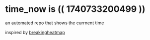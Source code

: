 # time_now is (( 1740733200499 ))

an automated repo that shows the currnent time

inspired by [breakingheatmap](https://github.com/breakingheatmap/breakingheatmap)